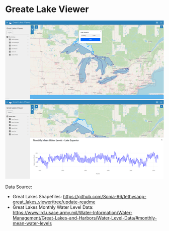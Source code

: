 # Greate Lake Viewer

![image-app](./images/greaet_lakes_viewer.PNG)
![image-plot](./images/greaet_lakes_viewer-plot.PNG)

Data Source:
- Great Lakes Shapefiles: https://github.com/Sonia-96/tethysapp-great_lakes_viewer/tree/update-readme
- Great Lakes Monthly Water Level Data: https://www.lrd.usace.army.mil/Water-Information/Water-Management/Great-Lakes-and-Harbors/Water-Level-Data/#monthly-mean-water-levels